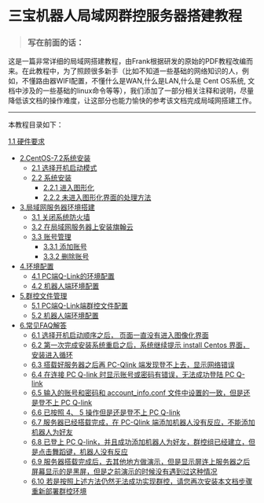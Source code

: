 #                        三宝机器人局域网群控服务器搭建教程

> ### **写在前面的话：**

这是一篇非常详细的局域网搭建教程，由Frank根据研发的原始的PDF教程改编而来。在此教程中，为了照顾很多新手（比如不知道一些基础的网络知识的人，例如，不懂路由器WIFI配置，不懂什么是WAN,什么是LAN,什么是 Cent OS系统, 文档中涉及的一些基础的linux命令等等），我们添加了一部分相关注释和说明，尽量降低该文档的操作难度，让这部分也能力愉快的参考该文档完成局域网搭建工作。

----

本教程目录如下：

[1.1 硬件要求](https://github.com/frank202020/Group-Control/blob/master/part1/1.1.md)

* [2.CentOS-7.2系统安装](https://github.com/frank202020/Group-Control/blob/master/part2/README.md)
  * [2.1 选择开机启动模式](https://github.com/frank202020/Group-Control/blob/master/part2/2.1.md)
  * [2.2 系统安装](https://github.com/frank202020/Group-Control/blob/master/part2/2.2.md)
    * [2.2.1 进入图形化](https://github.com/frank202020/Group-Control/blob/master/part2/2.2.1.md)
    * [2.2.2 未进入图形化界面的处理方法](https://github.com/frank202020/Group-Control/blob/master/part2/2.2.2.md)
* [3.局域网服务器环境搭建](https://github.com/frank202020/Group-Control/blob/master/part3/README.md)
  * [3.1 关闭系统防火墙](https://github.com/frank202020/Group-Control/blob/master/part3/3.1.md)
  * [3.2 在局域网服务器上安装旗翰云](https://github.com/frank202020/Group-Control/blob/master/part3/3.2.md)
  * [3.3 账号管理](https://github.com/frank202020/Group-Control/blob/master/part3/3.3.md)
    * [3.3.1 添加账号](https://github.com/frank202020/Group-Control/blob/master/part3/3.3.1.md)
    * [3.3.2 删除账号](https://github.com/frank202020/Group-Control/blob/master/part3/3.3.2.md)
* [4.环境配置](https://github.com/frank202020/Group-Control/blob/master/part4/README.md)
  * [4.1 PC端Q-Link的环境配置](https://github.com/frank202020/Group-Control/blob/master/part4/4.1.md)
  * [4.2 机器人端环境配置](https://github.com/frank202020/Group-Control/blob/master/part4/4.2.md)
* [5.群控文件管理](https://github.com/frank202020/Group-Control/blob/master/part5/README.md)
  * [5.1 PC端Q-Link端群控文件配置](https://github.com/frank202020/Group-Control/blob/master/part5/5.1.md)
  * [5.2 机器人端环境配置](https://github.com/frank202020/Group-Control/blob/master/part5/5.2.md)
* [6.常见FAQ解答](https://github.com/frank202020/Group-Control/blob/master/part6/README.md)
  * [6.1 选择开机启动顺序之后， 页面一直没有进入图像化界面](https://github.com/frank202020/Group-Control/blob/master/part6/6.1.md)
  * [6.2 第一次完成安装系统重启之后，系统继续提示 install Centos 界面，安装进入循环](https://github.com/frank202020/Group-Control/blob/master/part6/6.2.md)
  * [6.3 搭载好服务器之后再 PC-Qlink 端发现登不上去，显示网络错误](https://github.com/frank202020/Group-Control/blob/master/part6/6.3.md)
  * [6.4 在连接 PC Q-link 时显示账号或密码有错误，无法成功登陆 PC Q-link](https://github.com/frank202020/Group-Control/blob/master/part6/6.4.md)
  * [6.5 输入的账号和密码和 account\_info.conf 文件中设置的一致，但是还是登不上 PC Q-link](https://github.com/frank202020/Group-Control/blob/master/part6/6.5.md)
  * [6.6 已按照 4、 5 操作但是还是登不上 PC Q-link](https://github.com/frank202020/Group-Control/blob/master/part6/6.6.md)
  * [6.7 服务器已经搭载完成，在 PC-Qlink 端添加机器人没有反应，不能添加机器人为好友](https://github.com/frank202020/Group-Control/blob/master/part6/6.7.md)
  * [6.8 已登上 PC Q-link，并且成功添加机器人为好友，群控组已经建立，但是点击舞蹈键，机器人没有反应](https://github.com/frank202020/Group-Control/blob/master/part6/6.8.md)
  * [6.9 服务器搭载完成后，去其他地方做演示，但是显示屏连上服务器之后屏幕显示的是黑屏，但是之前演示的时候没有遇到过这种情况](https://github.com/frank202020/Group-Control/blob/master/part6/6.9.md)
  * [6.10 若是按照上述方法仍然无法成功实现群控，请您再次安装本文档步骤重新部署群控环境](https://github.com/frank202020/Group-Control/blob/master/part6/6.10.md)



